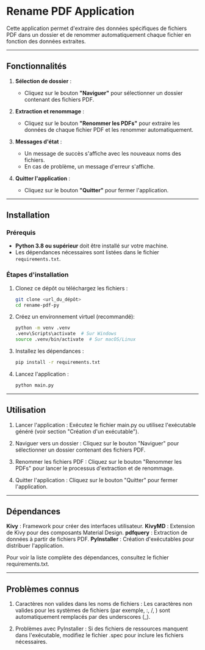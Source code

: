 # Rename PDF Application

Cette application permet d'extraire des données spécifiques de fichiers PDF dans un dossier et de renommer automatiquement chaque fichier en fonction des données extraites.

---

## Fonctionnalités

1. **Sélection de dossier** :
   - Cliquez sur le bouton **"Naviguer"** pour sélectionner un dossier contenant des fichiers PDF.

2. **Extraction et renommage** :
   - Cliquez sur le bouton **"Renommer les PDFs"** pour extraire les données de chaque fichier PDF et les renommer automatiquement.

3. **Messages d'état** :
   - Un message de succès s'affiche avec les nouveaux noms des fichiers.
   - En cas de problème, un message d'erreur s'affiche.

4. **Quitter l'application** :
   - Cliquez sur le bouton **"Quitter"** pour fermer l'application.

---

## Installation

### Prérequis
- **Python 3.8 ou supérieur** doit être installé sur votre machine.
- Les dépendances nécessaires sont listées dans le fichier `requirements.txt`.

### Étapes d'installation
1. Clonez ce dépôt ou téléchargez les fichiers :
   ```bash
   git clone <url_du_dépôt>
   cd rename-pdf-py

2. Créez un environnement virtuel (recommandé): 
   ```bash
   python -m venv .venv
   .venv\Scripts\activate  # Sur Windows
   source .venv/bin/activate  # Sur macOS/Linux

3. Installez les dépendances :
   ```bash
   pip install -r requirements.txt

4. Lancez l'application :
   ```bash
   python main.py

---

## Utilisation

1. Lancer l'application :
   Exécutez le fichier main.py ou utilisez l'exécutable généré (voir section "Création d'un exécutable").

2. Naviguer vers un dossier :
   Cliquez sur le bouton "Naviguer" pour sélectionner un dossier contenant des fichiers PDF.

3. Renommer les fichiers PDF :
   Cliquez sur le bouton "Renommer les PDFs" pour lancer le processus d'extraction et de renommage.

4. Quitter l'application :
   Cliquez sur le bouton "Quitter" pour fermer l'application.

---

## Dépendances

**Kivy** : Framework pour créer des interfaces utilisateur.
**KivyMD** : Extension de Kivy pour des composants Material Design.
**pdfquery** : Extraction de données à partir de fichiers PDF.
**PyInstaller** : Création d'exécutables pour distribuer l'application.

Pour voir la liste complète des dépendances, consultez le fichier requirements.txt.

---

## Problèmes connus

1. Caractères non valides dans les noms de fichiers :
   Les caractères non valides pour les systèmes de fichiers (par exemple, :, /, \) sont automatiquement remplacés par des underscores (_).

2. Problèmes avec PyInstaller :
   Si des fichiers de ressources manquent dans l'exécutable, modifiez le fichier .spec pour inclure les fichiers nécessaires.